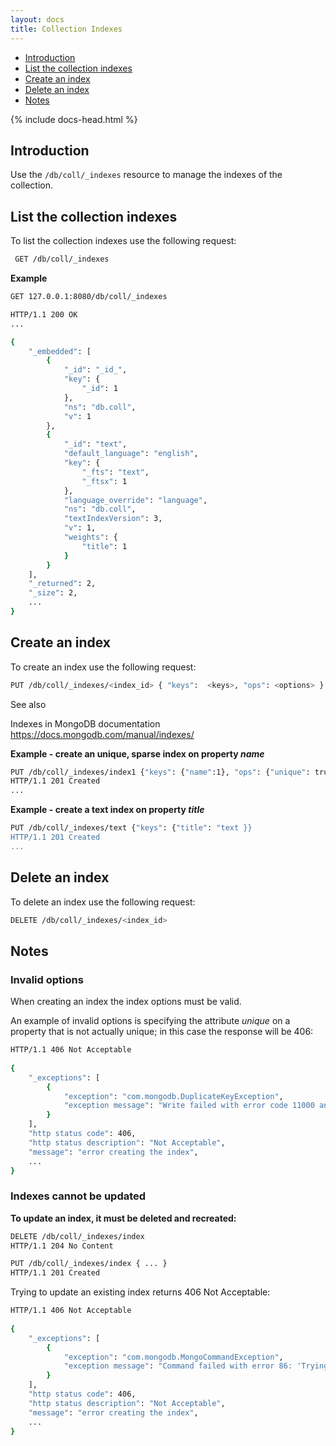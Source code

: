 ```yaml
---
layout: docs
title: Collection Indexes
---
```


<div markdown="1" class="d-none d-xl-block col-xl-2 order-last bd-toc">

* [Introduction](#introduction)
* [List the collection indexes](#list-the-collection-indexes)
* [Create an index](#create-an-index)
* [Delete an index](#delete-an-index)
* [Notes](#notes)

</div>
<div markdown="1" class="col-12 col-md-9 col-xl-8 py-md-3 bd-content">

{% include docs-head.html %} 


## Introduction

Use the `/db/coll/_indexes` resource to manage the indexes of the
collection.

## List the collection indexes

To list the collection indexes use the following request:

``` bash
 GET /db/coll/_indexes
```

**Example**

``` bash
GET 127.0.0.1:8080/db/coll/_indexes 

HTTP/1.1 200 OK
...

{
    "_embedded": [
        {
            "_id": "_id_", 
            "key": {
                "_id": 1
            }, 
            "ns": "db.coll", 
            "v": 1
        }, 
        {
            "_id": "text", 
            "default_language": "english", 
            "key": {
                "_fts": "text", 
                "_ftsx": 1
            }, 
            "language_override": "language", 
            "ns": "db.coll", 
            "textIndexVersion": 3, 
            "v": 1, 
            "weights": {
                "title": 1
            }
        }
    ], 
    "_returned": 2, 
    "_size": 2,
    ...
}
```

## Create an index

To create an index use the following request:

``` bash
PUT /db/coll/_indexes/<index_id> { "keys":  <keys>, "ops": <options> }
```

See also

Indexes in MongoDB documentation
<https://docs.mongodb.com/manual/indexes/>

**Example - create an unique, sparse index on property *name***

``` bash
PUT /db/coll/_indexes/index1 {"keys": {"name":1}, "ops": {"unique": true, "sparse": true }}
HTTP/1.1 201 Created
...
```

****Example - create a text index on property *title*****

``` bash
PUT /db/coll/_indexes/text {"keys": {"title": "text }}
HTTP/1.1 201 Created
...
```

## **Delete an index**

To delete an index use the following request:

``` bash
DELETE /db/coll/_indexes/<index_id>
```

## **Notes**

### Invalid options

When creating an index the index options must be valid.

An example of invalid options is specifying the attribute *unique* on a
property that is not actually unique; in this case the response will
be 406:

``` bash
HTTP/1.1 406 Not Acceptable
 
{
    "_exceptions": [
        {
            "exception": "com.mongodb.DuplicateKeyException", 
            "exception message": "Write failed with error code 11000 and error message 'E11000 duplicate key error index: test.coll.$name2 dup key: ...."
        }
    ],
    "http status code": 406, 
    "http status description": "Not Acceptable", 
    "message": "error creating the index",
    ...
}
```

### Indexes cannot be updated

**To update an index, it must be deleted and recreated:**

``` bash
DELETE /db/coll/_indexes/index
HTTP/1.1 204 No Content

PUT /db/coll/_indexes/index { ... }
HTTP/1.1 201 Created
```

Trying to update an existing index returns 406 Not Acceptable:

``` bash
HTTP/1.1 406 Not Acceptable
 
{
    "_exceptions": [
        {
            "exception": "com.mongodb.MongoCommandException", 
            "exception message": "Command failed with error 86: 'Trying to create an index with same name name with different key spec { name: -1 } vs existing spec { name: 1 }' on server 127.0.0.1:27017. The full response is { 'ok' : 0.0, 'errmsg' : 'Trying to create an index with same name name with different key spec { name: -1 } vs existing spec { name: 1 }', 'code' : 86 }"
        }
    ],
    "http status code": 406, 
    "http status description": "Not Acceptable", 
    "message": "error creating the index",
    ...
}
```

</div>